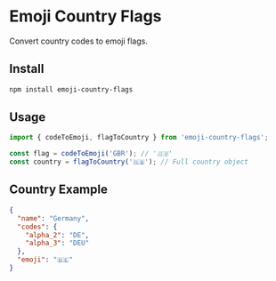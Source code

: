 # Emoji Country Flags

Convert country codes to emoji flags.

## Install

```sh
npm install emoji-country-flags
```

## Usage

```typescript
import { codeToEmoji, flagToCountry } from 'emoji-country-flags';

const flag = codeToEmoji('GBR'); // '🇬🇧'
const country = flagToCountry('🇬🇧'); // Full country object
```

## Country Example

```json
{
  "name": "Germany",
  "codes": {
    "alpha_2": "DE",
    "alpha_3": "DEU"
  },
  "emoji": "🇩🇪"
}
```